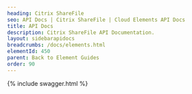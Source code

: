 ```yaml
---
heading: Citrix ShareFile
seo: API Docs | Citrix ShareFile | Cloud Elements API Docs
title: API Docs
description: Citrix ShareFile API Documentation.
layout: sidebarapidocs
breadcrumbs: /docs/elements.html
elementId: 450
parent: Back to Element Guides
order: 90
---
```


{% include swagger.html %}
